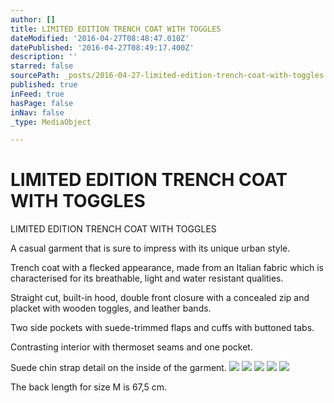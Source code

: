 ```yaml
---
author: []
title: LIMITED EDITION TRENCH COAT WITH TOGGLES
dateModified: '2016-04-27T08:48:47.010Z'
datePublished: '2016-04-27T08:49:17.400Z'
description: ''
starred: false
sourcePath: _posts/2016-04-27-limited-edition-trench-coat-with-toggles.md
published: true
inFeed: true
hasPage: false
inNav: false
_type: MediaObject

---
```

# LIMITED EDITION TRENCH COAT WITH TOGGLES

LIMITED EDITION TRENCH COAT WITH TOGGLES

A casual garment that is sure to impress with its unique urban style.

Trench coat with a flecked appearance, made from an Italian fabric which is characterised for its breathable, light and water resistant qualities.

Straight cut, built-in hood, double front closure with a concealed zip and placket with wooden toggles, and leather bands.

Two side pockets with suede-trimmed flaps and cuffs with buttoned tabs.

Contrasting interior with thermoset seams and one pocket.

Suede chin strap detail on the inside of the garment.
![](https://the-grid-user-content.s3-us-west-2.amazonaws.com/d17e6aad-f2be-456c-967a-dae47a0fd733.jpg)
![](https://the-grid-user-content.s3-us-west-2.amazonaws.com/8818eafa-513d-422d-9092-1766c3679d4f.jpg)
![](https://the-grid-user-content.s3-us-west-2.amazonaws.com/f714500e-138b-477c-ab12-cc6e6eb01ec4.jpg)
![](https://the-grid-user-content.s3-us-west-2.amazonaws.com/134ce98b-6173-4b02-a97e-b4763e6a8206.jpg)
![](https://the-grid-user-content.s3-us-west-2.amazonaws.com/55719a0b-334a-4504-bd59-cf791ed0de77.jpg)

The back length for size M is 67,5 cm.